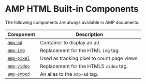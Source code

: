 # AMP HTML Built-in Components

The following components are always available in AMP documents:

| Component                   | Description                                         |
| --------------------------  | --------------------------------------------------- |
| [`amp-ad`](amp-ad.md)       | Container to display an ad.                         |
| [`amp-img`](amp-img.md)     | Replacement for the HTML `img` tag.                 |
| [`amp-pixel`](amp-pixel.md) | Used as tracking pixel to count page views.         |
| [`amp-video`](amp-video.md) | Replacement for the HTML5 `video` tag.              |
| [`amp-embed`](amp-embed.md) | An alias to the `amp-ad` tag.                       |
